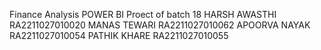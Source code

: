 Finance Analysis POWER BI Proect of batch 18
HARSH AWASTHI RA2211027010020
MANAS TEWARI RA2211027010062
APOORVA NAYAK RA2211027010054
PATHIK KHARE RA2211027010055
